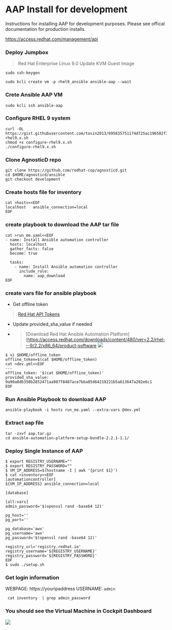 # AAP Install for development

Instructions for installing AAP for development purposes. Please see offical documentation for production installs.

https://access.redhat.com/management/api

### Deploy Jumpbox
> Red Hat Enterprise Linux 9.0 Update KVM Guest Image
```
sudo ssh-keygen

sudo kcli create vm -p rhel9_ansible ansible-aap --wait
```

### Crete Ansible AAP VM
```
sudo kcli ssh ansible-aap
```

### Configure RHEL 9 system
```        
curl -OL https://gist.githubusercontent.com/tosin2013/695835751174d725ac196582f3822137/raw/8bc48c73781fc744fbb1999ae7aeac7df3441c43/configure-rhel9.x.sh
chmod +x configure-rhel9.x.sh
./configure-rhel9.x.sh

```

### Clone AgnosticD repo
```                     
git clone https://github.com/redhat-cop/agnosticd.git
cd $HOME/agnosticd/ansible
git checkout development
```

### Create hosts file for inventory
```
cat >hosts<<EOF
localhost   ansible_connection=local
EOF
```

### create playbook to download the AAP tar file
```
cat >run_me.yaml<<EOF
- name: Install Ansible automation controller
  hosts: localhost
  gather_facts: false
  become: true

  tasks:
    - name: Install Ansible automation controller
      include_role:
        name: aap_download                     
EOF
```                    
                      
### create vars file for ansible playbook 
* Get offline token
> [Red Hat API Tokens](https://access.redhat.com/management/api)
* Update provided_sha_value if needed
* > [Download Red Hat Ansible Automation Platform](https://access.redhat.com/downloads/content/480/ver=2.2/rhel---9/2.2/x86_64/product-software
![](https://i.imgur.com/E8RQ2E3.png)

```
$ vi $HOME/offline_token
offline_token=$(cat $HOME/offline_token)
cat >dev.yml<<EOF
---
offline_token: '$(cat $HOME/offline_token)'
provided_sha_value: 9a90a8db350b2852471aa987f8487ace7bba85d64219221b5a613647a202e6c1
EOF

```

### Run Ansible Playbook to download AAP
```
ansible-playbook -i hosts run_me.yaml --extra-vars @dev.yml
```
### Extract aap file
```
tar -zxvf aap.tar.gz 
cd ansible-automation-platform-setup-bundle-2.2.1-1.1/
```
### Deploy Single Instance of AAP
```
$ export REGISTRY_USERNAME=""
$ export REGISTRY_PASSWORD=""
$ VM_IP_ADDRESS=$(hostname -I | awk '{print $1}')
$ cat >inventory<<EOF
[automationcontroller]
${VM_IP_ADDRESS} ansible_connection=local

[database]

[all:vars]
admin_password='$(openssl rand -base64 12)'

pg_host=''
pg_port=''

pg_database='awx'
pg_username='awx'
pg_password='$(openssl rand -base64 12)'

registry_url='registry.redhat.io'
registry_username='${REGISTRY_USERNAME}'
registry_password='${REGISTRY_PASSWORD}'
EOF
$ sudo ./setup.sh
```

### Get login information 
WEBPAGE: https://youripaddress
USERNAME: `admin`
```
 cat inventory  | grep admin_password
```

### You should see the Virtual Machine in Cockpit Dashboard
![](https://i.imgur.com/zR7pAed.png)
